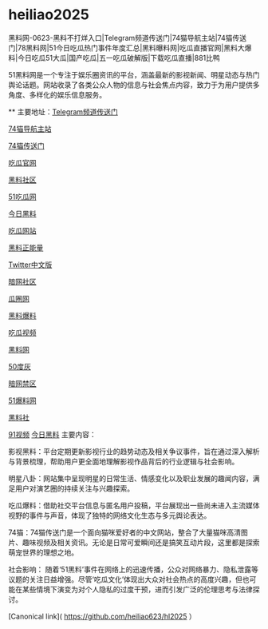 # heiliao2025
黑料网-0623-黑料不打烊入口|Telegram频道传送门|74猫导航主站|74猫传送门|78黑料网|51今日吃瓜热门事件年度汇总|黑料曝料网|吃瓜直播官网|黑料大爆料|今日吃瓜51大瓜|国产吃瓜|五一吃瓜破解版|下载吃瓜直播|881比鸭

51黑料网是一个专注于娱乐圈资讯的平台，涵盖最新的影视新闻、明星动态与热门舆论话题。网站收录了各类公众人物的信息与社会焦点内容，致力于为用户提供多角度、多样化的娱乐信息服务。

** 主要地址：<a href="https://74mao.com/">Telegram频道传送门</a>

<a href="https://74mao.com/">74猫导航主站</a>

<a href="https://74mao.com/">74猫传送门</a>

<a href="https://cg2-43.pages.dev/">吃瓜官网</a>

<a href="https://hl982.pages.dev/">黑料社区</a>

<a href="https://pi124.pages.dev/">51吃瓜网</a>

<a href="https://pc10-24.pages.dev/">今日黑料</a>

<a href="https://cg1-27.pages.dev/">吃瓜网站</a>

<a href="https://cg8-12.pages.dev/">黑料正能量</a>

<a href="https://pi72-01.pages.dev/">Twitter中文版</a>

<a href="https://aw1-01.pages.dev/">暗网社区</a>

<a href="https://cg6-21.pages.dev/">瓜圈网</a>

<a href="https://cg5-24.pages.dev/">黑料爆料</a>

<a href="https://cg9-07.pages.dev/">吃瓜视频</a>

<a href="https://heiliaowangjin.pages.dev/">黑料网</a>

<a href="https://pi1-01.pages.dev/">50度灰</a>

<a href="https://pi08.pages.dev/">暗网禁区</a>

<a href="https://jinrichigua01.pages.dev/">51爆料网</a>

<a href="https://pi30-02.pages.dev/">黑料社</a>

<a href="https://hj-1008.pages.dev/">91视频</a>
<a href="https://91chiguazhongxin.pages.dev/">今日黑料</a>
主要内容：

影视黑料：平台定期更新影视行业的趋势动态及相关争议事件，旨在通过深入解析与背景梳理，帮助用户更全面地理解影视作品背后的行业逻辑与社会影响。

明星八卦：网站集中呈现明星的日常生活、情感变化以及职业发展的趣闻内容，满足用户对演艺圈的持续关注与兴趣探索。

吃瓜爆料：借助社交平台信息与匿名用户投稿，平台展现出一些尚未进入主流媒体视野的事件与声音，体现了独特的网络文化生态与多元舆论表达。

74猫：74猫传送门是一个面向猫咪爱好者的中文网站，整合了大量猫咪高清图片、趣味视频及相关资讯。无论是日常可爱瞬间还是搞笑互动片段，这里都是探索萌宠世界的理想之地。

社会影响：
随着‘51黑料’事件在网络上的迅速传播，公众对网络暴力、隐私泄露等议题的关注日益增强。尽管‘吃瓜文化’体现出大众对社会热点的高度兴趣，但也可能在某些情境下演变为对个人隐私的过度干预，进而引发广泛的伦理思考与法律探讨。

[Canonical link]( https://github.com/heiliao623/hl2025 ）
